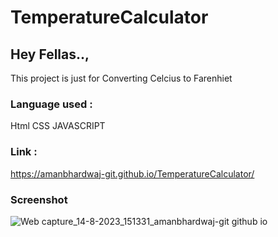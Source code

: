# TemperatureCalculator
## Hey Fellas..,
This project is just for Converting Celcius to Farenhiet 
### Language used : 
Html
CSS
JAVASCRIPT
### Link :
https://amanbhardwaj-git.github.io/TemperatureCalculator/

### Screenshot
![Web capture_14-8-2023_151331_amanbhardwaj-git github io](https://github.com/AmanBhardwaj-Git/TemperatureCalculator/assets/141410524/7e3d22fe-98ff-412b-92d3-d98dbc924605)
